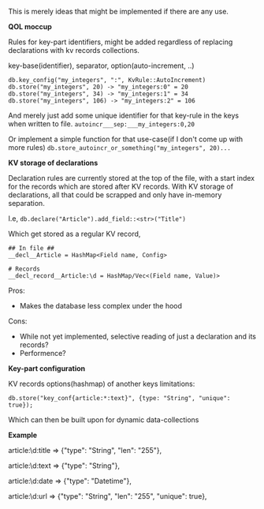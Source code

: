 This is merely ideas that might be implemented if there are any use.


**QOL moccup**

Rules for key-part identifiers, might be added regardless of replacing declarations with kv records collections.

key-base(identifier), separator, option(auto-increment, ..)
```
db.key_config("my_integers", ":", KvRule::AutoIncrement)
db.store("my_integers", 20) -> "my_integers:0" = 20
db.store("my_integers", 34) -> "my_integers:1" = 34
db.store("my_integers", 106) -> "my_integers:2" = 106
```

And merely just add some unique identifier for that key-rule in the keys when written to file.
```autoincr___sep:___my_integers:0,20```


Or implement a simple function for that use-case(if I don't come up with more rules)
```db.store_autoincr_or_something("my_integers", 20)...```



**KV storage of declarations**

Declaration rules are currently stored at the top of the file, with a start index for the records which are stored after KV records. With KV storage of declarations, all that could be scrapped and only have in-memory separation.

I.e, ```db.declare("Article").add_field::<str>("Title")```

Which get stored as a regular KV record,

```
## In file ##
__decl__Article = HashMap<Field name, Config>

# Records
__decl_record__Article:\d = HashMap/Vec<(Field name, Value)>
```


Pros:

* Makes the database less complex under the hood


Cons:

* While not yet implemented, selective reading of just a declaration and its records?
* Performence?


**Key-part configuration**


KV records options(hashmap) of another keys limitations:

```db.store("key_conf{article:*:text}", {type: "String", "unique": true});```

Which can then be built upon for dynamic data-collections

**Example**

article:\d:title => {"type": "String", "len": "255"},

article:\d:text => {"type": "String"},

article:\d:date => {"type": "Datetime"},

article:\d:url => {"type": "String", "len": "255", "unique": true},



